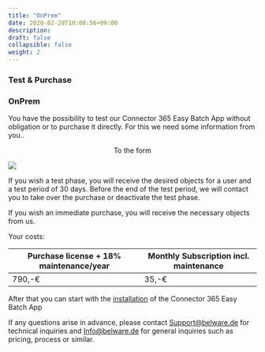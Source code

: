 ```yaml
---
title: "OnPrem"
date: 2020-02-28T10:08:56+09:00
description: 
draft: false
collapsible: false
weight: 2
---
```

### Test & Purchase

### OnPrem
You have the possibility to test our Connector 365 Easy Batch App without obligation or to purchase it directly. For this we need some information from you..

<p style="text-align: center;">
To the form
</p>

[<img src="/images/apps/Forms_easy.png">](https://forms.office.com/Pages/ResponsePage.aspx?id=wbg8p1B5wk60E37fEWJ6gK10RbLPyuxOs2bKXXZxm8JUM0tNOEJVMlIxUkpOQzJTN0owME5OV0wwNy4u)

If you wish a test phase, you will receive the desired objects for a user and a test period of 30 days. Before the end of the test period, we will contact you to take over the purchase or deactivate the test phase.

If you wish an immediate purchase, you will receive the necessary objects from us.

Your costs:

| Purchase license + 18% maintenance/year | Monthly Subscription incl. maintenance |
|-----------------------------------------|----------------------------------------|
|790,-€                                   |35,-€                                   |

After that you can start with the [installation](/en-us/apps/easybatch/first-steps/installation/) of the Connector 365 Easy Batch App

If any questions arise in advance, please contact Support@belware.de for technical inquiries and Info@belware.de for general inquiries such as pricing, process or similar.